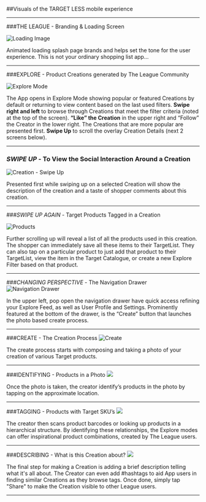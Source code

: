 ##Visuals of the TARGET LESS mobile experience 

*****

###THE LEAGUE - Branding & Loading Screen

![Loading Image](target_app_screens_101-04.jpg)

Animated loading splash page brands and helps set the tone for the user experience. This is not your ordinary shopping list app...
*****

###EXPLORE - Product Creations generated by The League Community

![Explore Mode](target_app_screens_101-01.jpg)

The App opens in Explore Mode showing popular or featured Creations by default or returning to view content based on the last used filters. **Swipe right and left** to browse through Creations that meet the filter criteria (noted at the top of the screen). **“Like” the Creation** in the upper right and “Follow” the Creator in the lower right.  The Creations that are more popular are presented first. **Swipe Up** to scroll the overlay Creation Details (next 2 screens below).

*****

### *SWIPE UP* - To View the Social Interaction Around a Creation

![Creation - Swipe Up](target_app_screens_101-02.jpg)

Presented first while swiping up on a selected Creation will show the description of the creation and a taste of shopper comments about this creation. 

*****

###*SWIPE UP AGAIN* - Target Products Tagged in a Creation 

![Products](target_app_screens_101-03.jpg)

Further scrolling up will reveal a list of all the products used in this creation.  The shopper can immediately save all these items to their TargetList.  They can also tap on a particular product to just add that product to their TargetList, view the item in the Target Catalogue, or create a new Explore Filter based on that product.

*****

###*CHANGING PERSPECTIVE* - The Navigation Drawer
![Navigation Drawer](target_app_screens_101-05.jpg)

In the upper left, pop open the navigation drawer have quick access refining your Explore Feed, as well as User Profile and Settings.  Prominently featured at the bottom of the drawer, is the “Create” button that launches the photo based create process.

*****

###CREATE - The Creation Process
![Create](target_app_screens_101-06.jpg)

The create process starts with composing and taking a photo of your creation of various Target products.

*****

###IDENTIFYING - Products in a Photo
![](target_app_screens_101-07.jpg)

Once the photo is taken, the creator identify’s products in the photo by tapping on the approximate location.

*****

###TAGGING -  Products with Target SKU’s
![](target_app_screens_101-08.jpg)

The creator then scans product barcodes or looking up products in a hierarchical structure.  By identifying these relationships, the Explore modes can offer inspirational product combinations, created by The League users. 

*****

###DESCRIBING -  What is this Creation about?
![](target_app_screens_101-09.jpg)

The final step for making a Creation is adding a brief description telling what it's all about.  The Creator can even add #hashtags to aid App users in finding similar Creations as they browse tags. Once done, simply tap "Share" to make the Creation visible to other League users.

*****
